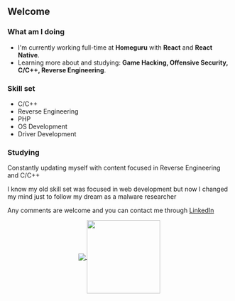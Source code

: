 ## Welcome

### What am I doing

- I'm currently working full-time at **Homeguru** with **React** and **React Native**.
- Learning more about and studying: **Game Hacking, Offensive Security, C/C++, Reverse Engineering**.

### Skill set

* C/C++
* Reverse Engineering
* PHP
* OS Development
* Driver Development


### Studying

Constantly updating myself with content focused in Reverse Engineering and C/C++

I know my old skill set was focused in web development but now I changed my mind just to follow my dream as a malware researcher

Any comments are welcome and you can contact me through [LinkedIn](https://www.linkedin.com/in/darknessxk)

<p align="center">
  <a href="https://github.com/anuraghazra/github-readme-stats">
    <img
      align="center"
      src="https://github-readme-stats.vercel.app/api/top-langs/?username=darknessxk&layout=compact"
    />
  </a>
  <a href="https://github.com/anuraghazra/github-readme-stats">
    <img
      align="center"
      height="165"
      src="https://github-readme-stats.vercel.app/api?username=darknessxk&count_private=true&show_icons=true&custom_title=Github%20Status&hide=issues"
    />
  </a>
</p>
